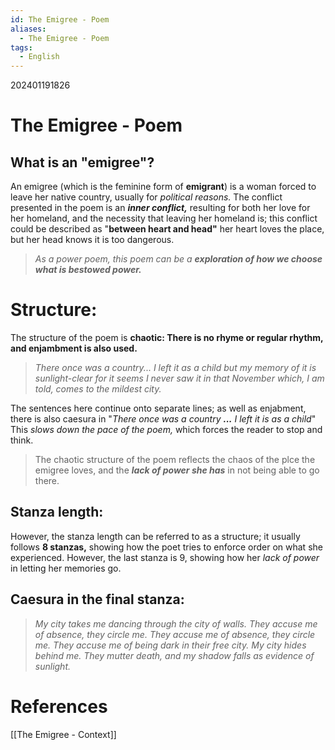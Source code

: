 ```yaml
---
id: The Emigree - Poem
aliases:
  - The Emigree - Poem
tags:
  - English
---
```

202401191826
# The Emigree - Poem

## What is an "emigree"?

An emigree (which is the feminine form of **emigrant**) is a woman forced to leave her native country, usually for *political reasons.* The conflict presented in the poem is an ***inner conflict,*** resulting for both her love for her homeland, and the necessity that leaving her homeland is; this conflict could be described as "**between heart and head"** her heart loves the place, but her head knows it is too dangerous.

>*As a power poem, this poem can be a **exploration of how we choose what is bestowed power.*** 

# Structure:

The structure of the poem is **chaotic: There is no rhyme or regular rhythm, and enjambment is also used.** 

>*There once was a country... I left it as a child* 
>*but my memory of it is sunlight-clear* 
>*for it seems I never saw it in that November* 
>*which, I am told, comes to the mildest city.* 

The sentences here continue onto separate lines; as well as enjabment, there is also caesura in "*There once was a country **...** I left it is as a child*" This *slows down the pace of the poem,* which forces the reader to stop and think.

>The chaotic structure of the poem reflects the chaos of the plce the emigree loves, and the ***lack of power she has*** in not being able to go there.

## Stanza length:

However, the stanza length can be referred to as a structure; it usually follows **8 stanzas,** showing how the poet tries to enforce order on what she experienced. However, the last stanza is 9, showing how her *lack of power* in letting her memories go. 

## Caesura in the final stanza:

>*My city takes me dancing through the city*
>*of walls. They accuse me of absence, they circle me.* 
>*They accuse me of absence, they circle me.* 
>*They accuse me of being dark in their free city.* 
>*My city hides behind me. They mutter death,* 
>*and my shadow falls as evidence of sunlight.* 

# **References**
[[The Emigree - Context]]
